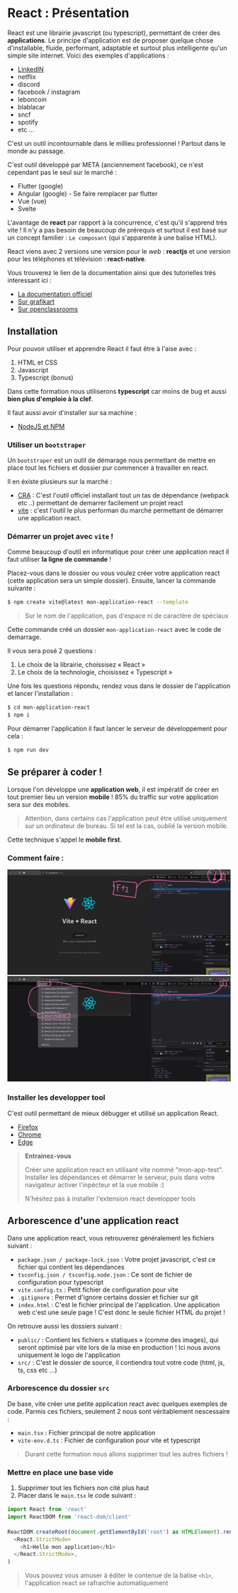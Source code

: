 # React : Présentation

React est une librairie javascript (ou typescript), permettant de créer des **applications**. Le principe d'application est de proposer quelque chose d'installable, fluide, performant, adaptable et surtout plus intelligente qu'un simple site internet. Voici des exemples d'applications :

- [LinkedIN](https://www.linkedin.com/)
- netflix
- discord
- facebook / instagram
- leboncoin
- blablacar
- sncf
- spotify
- etc ...

C'est un outil incontournable dans le millieu professionnel ! Partout dans le monde au passage.

C'est outil développé par META (anciennement facebook), ce n'est cependant pas le seul sur le marché :

- Flutter (google)
- Angular (google) - Se faire remplacer par flutter
- Vue (vue)
- Svelte

L'avantage de **react** par rapport à la concurrence, c'est qu'il s'apprend très vite ! Il n'y a pas besoin de beaucoup de prérequis et surtout il est basé sur un concept familier : `Le composant` (qui s'apparente à une balise HTML).

React viens avec 2 versions une version pour le _web_ : **reactjs** et une version pour les téléphones et télévision : **react-native**.

Vous trouverez le lien de la documentation ainsi que des tutorielles très interessant ici :

- [La documentation officiel](https://beta.reactjs.org/learn#)
- [Sur grafikart](https://grafikart.fr/tutoriels/react)
- [Sur openclassrooms](https://openclassrooms.com/en/courses/7132446-create-a-web-application-with-react-js)

## Installation

Pour pouvoir utiliser et apprendre React il faut être à l'aise avec :

1. HTML et CSS
2. Javascript
3. Typescript (bonus)

Dans cette formation nous utiliserons **typescript** car moins de bug et aussi **bien plus d'emploie à la clef**.

Il faut aussi avoir d'installer sur sa machine :

- [NodeJS et NPM](https://nodejs.org/en/)

### Utiliser un `bootstraper`

Un `bootstraper` est un outil de démarage nous permettant de mettre en place tout les fichiers et dossier pur commencer à travailler en react.

Il en éxiste plusieurs sur la marché :

- [CRA](https://create-react-app.dev/docs/getting-started/) : C'est l'outil officiel installant tout un tas de dépendance (webpack etc ..) permettant de demarrer facilement un projet react
- [vite](https://vitejs.dev/guide/) : c'est l'outil le plus performan du marché permettant de démarrer une application react.

### Démarrer un projet avec `vite` !

Comme beaucoup d'outil en informatique pour créer une application react il faut utiliser **la ligne de commande** !

Placez-vous dans le dossier ou vous voulez créer votre application react (cette application sera un simple dossier). Ensuite, lancer la commande suivante :

```bash
$ npm create vite@latest mon-application-react --template
```

> Sur le nom de l'application, pas d'espace ni de caractère de spéciaux

Cette commande créé un dossier `mon-application-react` avec le code de demarrage.

Il vous sera posé 2 questions :

1. Le choix de la librairie, choissisez « React »
2. Le choix de la technologie, choisissez « Typescript »

Une fois les questions répondu, rendez vous dans le dossier de l'application et lancer l'installation :

```bash
$ cd mon-application-react
$ npm i
```

Pour démarrer l'application il faut lancer le serveur de développement pour cela :

```bash
$ npm run dev
```

## Se préparer à coder !

Lorsque l'on développe une **application web**, il est impératif de créer en tout premier lieu un version **mobile** ! 85% du traffic sur votre application sera sur des mobiles.

> Attention, dans certains cas l'application peut être utilisé uniquement sur un ordinateur de bureau. Si tel est la cas, oublié la version mobile.

Cette technique s'appel le **mobile first**.

### Comment faire :

![React](../images/react01.png)
![React](../images/react02.png)

### Installer les developper tool

C'est outil permettant de mieux débugger et utilisé un application React.

- [Firefox](https://addons.mozilla.org/en-US/firefox/addon/react-devtools/)
- [Chrome](https://chrome.google.com/webstore/detail/react-developer-tools/fmkadmapgofadopljbjfkapdkoienihi)
- [Edge](https://microsoftedge.microsoft.com/addons/detail/react-developer-tools/gpphkfbcpidddadnkolkpfckpihlkkil)

> **Entrainez-vous**
>
> Créer une application react en utilisant vite nommé "mon-app-test". Installer les dépendances et démarrer le serveur, puis dans votre navigateur activer l'inpécteur et la vue mobile :)
>
> N'hésitez pas à installer l'extension react developper tools

## Arborescence d'une application react

Dans une application react, vous retrouverez généralement les fichiers suivant :

- `package.json / package-lock.json` : Votre projet javascript, c'est ce fichier qui contient les dépendances
- `tsconfig.json / tsconfig.node.json` : Ce sont de fichier de configuration pour typescript
- `vite.config.ts` : Petit fichier de configuration pour vite
- `.gitignore` : Permet d'ignore certains dossier et fichier sur git
- `index.html` : C'est le fichier principal de l'application. Une application web c'est une seule page ! C'est donc le seule fichier HTML du projet !

On retrouve aussi les dossiers suivant :

- `public/` : Contient les fichiers « statiques » (comme des images), qui seront optimisé par vite lors de la mise en production ! Ici nous avons uniquement le logo de l'application
- `src/` : C'est le dossier de source, il contiendra tout votre code (html, js, ts, css etc ...)

### Arborescence du dossier `src`

De base, vite créer une petite application react avec quelques exemples de code. Parmis ces fichiers, seulement 2 nous sont véritablement nescessaire :

- `main.tsx` : Fichier principal de notre application
- `vite-env.d.ts` : Fichier de configuration pour vite et typescript

> Durant cette formation nous allons supprimer tout les autres fichiers !

### Mettre en place une base vide

1. Supprimer tout les fichiers non cité plus haut
2. Placer dans le `main.tsx` le code suivant :

```typescript
import React from 'react'
import ReactDOM from 'react-dom/client'

ReactDOM.createRoot(document.getElementById('root') as HTMLElement).render(
  <React.StrictMode>
    <h1>Hello mon application</h1>
  </React.StrictMode>,
)
```

> Vous pouvez vous amuser à éditer le contenue de la balise `<h1>`, l'application react se rafraichie automatiquement
